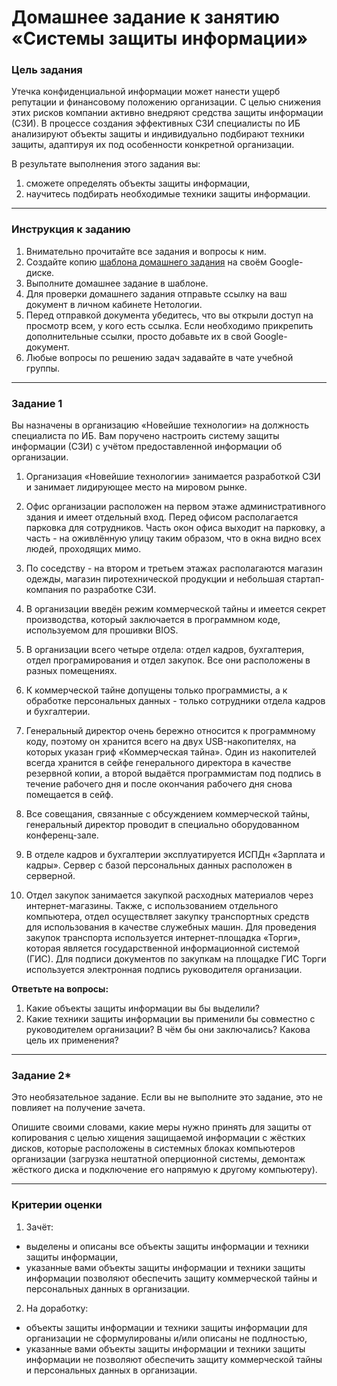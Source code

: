 # Домашнее задание к занятию «Системы защиты информации»

### Цель задания

Утечка конфиденциальной информации может нанести ущерб репутации и финансовому положению организации. С целью снижения этих рисков компании активно внедряют средства защиты информации (СЗИ). В процессе создания эффективных СЗИ специалисты по ИБ анализируют объекты защиты и индивидуально подбирают техники защиты, адаптируя их под особенности конкретной организации.

В результате выполнения этого задания вы:

1. сможете определять объекты защиты информации,
2. научитесь подбирать необходимые техники защиты информации.

------

### Инструкция к заданию

1. Внимательно прочитайте все задания и вопросы к ним.
2. Создайте копию [шаблона домашнего задания](https://docs.google.com/document/d/1fLWXQDrTdLpr6PhFW8XapfA9o6iHjzA2-I5StfX2ZP4/copy) на своём Google-диске.
3. Выполните домашнее задание в шаблоне.
4. Для проверки домашнего задания отправьте ссылку на ваш документ в личном кабинете Нетологии.
5. Перед отправкой документа убедитесь, что вы открыли доступ на просмотр всем, у кого есть ссылка. Если необходимо прикрепить дополнительные ссылки, просто добавьте их в свой Google-документ.
6. Любые вопросы по решению задач задавайте в чате учебной группы.

------

### Задание 1

Вы назначены в организацию «Новейшие технологии» на должность специалиста по ИБ. Вам поручено настроить систему защиты информации (СЗИ) с учётом предоставленной информации об организации.

1. Организация «Новейшие технологии» занимается разработкой СЗИ и занимает лидирующее место на мировом рынке.

2. Офис организации расположен на первом этаже административного здания и имеет отдельный вход. Перед офисом располагается парковка для сотрудников. Часть окон офиса выходит на парковку, а часть - на оживлённую улицу таким образом, что в окна видно всех людей, проходящих мимо.

3. По соседству - на втором и третьем этажах располагаются магазин одежды, магазин пиротехнической продукции и небольшая стартап-компания по разработке СЗИ.

4. В организации введён режим коммерческой тайны и имеется секрет производства, который заключается в программном коде, используемом для прошивки BIOS.

5. В организации всего четыре отдела: отдел кадров, бухгалтерия, отдел програмирования и отдел закупок. Все они расположены в разных помещениях.

6. К коммерческой тайне допущены только программисты, а к обработке персональных данных - только сотрудники отдела кадров и бухгалтерии.

7. Генеральный директор очень бережно относится к программному коду, поэтому он хранится всего на двух USB-накопителях, на которых указан гриф «Коммерческая тайна». Один из накопителей всегда хранится в сейфе генерального директора в качестве резервной копии, а второй выдаётся программистам под подпись в течение рабочего дня и после окончания рабочего дня снова помещается в сейф.

8. Все совещания, связанные с обсуждением коммерческой тайны, генеральный директор проводит в специально оборудованном конференц-зале.

9. В отделе кадров и бухгалтерии эксплуатируется ИСПДн «Зарплата и кадры». Сервер с базой персональных данных расположен в серверной.

10. Отдел закупок занимается закупкой расходных материалов через интернет-магазины. Также, с использованием отдельного компьютера, отдел осуществляет закупку транспортных средств для использования в качестве служебных машин. Для проведения закупок транспорта используется интернет-площадка «Торги», которая является государственной информационной системой (ГИС). Для подписи документов по закупкам на площадке ГИС Торги используется электронная подпись руководителя организации.

**Ответьте на вопросы:**

1. Какие объекты защиты информации вы бы выделили?
2. Какие техники защиты информации вы применили бы совместно с руководителем организации? В чём бы они заключались? Какова цель их применения?

------

### Задание 2*

Это необязательное задание. Если вы не выполните это задание, это не повлияет на получение зачета.

Опишите своими словами, какие меры нужно принять для защиты от копирования с целью хищения защищаемой информации с жёстких дисков, которые расположены в системных блоках компьютеров организации (загрузка нештатной оперционной системы, демонтаж жёсткого диска и подключение его напрямую к другому компьютеру).

------

### Критерии оценки

1. Зачёт:
- выделены и описаны все объекты защиты информации и техники защиты информации, 
- указанные вами объекты защиты информации и техники защиты информации позволяют обеспечить защиту коммерческой тайны и персональных данных в организации.

2. На доработку:
- объекты защиты информации и техники защиты информации для организации не сформулированы и/или описаны не подлностью, 
- указанные вами объекты защиты информации и техники защиты информации не позволяют обеспечить защиту коммерческой тайны и персональных данных в организации.
